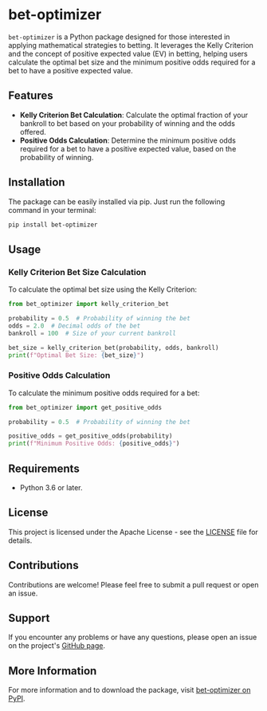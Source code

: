 
# bet-optimizer

`bet-optimizer` is a Python package designed for those interested in applying mathematical strategies to betting. It leverages the Kelly Criterion and the concept of positive expected value (EV) in betting, helping users calculate the optimal bet size and the minimum positive odds required for a bet to have a positive expected value.

## Features

- **Kelly Criterion Bet Calculation**: Calculate the optimal fraction of your bankroll to bet based on your probability of winning and the odds offered.
- **Positive Odds Calculation**: Determine the minimum positive odds required for a bet to have a positive expected value, based on the probability of winning.

## Installation

The package can be easily installed via pip. Just run the following command in your terminal:

```bash
pip install bet-optimizer
```

## Usage

### Kelly Criterion Bet Size Calculation

To calculate the optimal bet size using the Kelly Criterion:

```python
from bet_optimizer import kelly_criterion_bet

probability = 0.5  # Probability of winning the bet
odds = 2.0  # Decimal odds of the bet
bankroll = 100  # Size of your current bankroll

bet_size = kelly_criterion_bet(probability, odds, bankroll)
print(f"Optimal Bet Size: {bet_size}")
```

### Positive Odds Calculation

To calculate the minimum positive odds required for a bet:

```python
from bet_optimizer import get_positive_odds

probability = 0.5  # Probability of winning the bet

positive_odds = get_positive_odds(probability)
print(f"Minimum Positive Odds: {positive_odds}")
```

## Requirements

- Python 3.6 or later.

## License

This project is licensed under the Apache License - see the [LICENSE](https://github.com/subodh101/bet-optimizer/blob/main/LICENSE) file for details.

## Contributions

Contributions are welcome! Please feel free to submit a pull request or open an issue.

## Support

If you encounter any problems or have any questions, please open an issue on the project's [GitHub page](https://github.com/subodh101/bet-optimizer).

## More Information

For more information and to download the package, visit [bet-optimizer on PyPI](https://pypi.org/project/bet-optimizer/).
